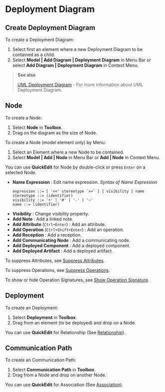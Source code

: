 Deployment Diagram
==================

<!-- toc -->

## Create Deployment Diagram

To create a Deployment Diagram:

1. Select first an element where a new Deployment Diagram to be contained as a child.
2. Select **Model | Add Diagram | Deployment Diagram** in Menu Bar or select **Add Diagram | Deployment Diagram** in Context Menu.

> **See also**
>
> [UML Deployment Diagram](http://www.uml-diagrams.org/deployment-diagrams-overview.html) - For more information about UML Deployment Diagram.


## Node

To create a Node:

1. Select **Node** in **Toolbox**.
2. Drag on the diagram as the size of Node.

To create a Node (model element only) by Menu:

1. Select an Element where a new Node to be contained.
2. Select **Model | Add | Node** in Menu Bar or **Add | Node** in Context Menu.

You can use **QuickEdit** for Node by double-click or press `Enter` on a selected Node.

* **Name Expression** : Edit name expression.
  _Syntax of Name Expression_
  ```
  expression ::= [ '<<' stereotype `>>` ] [ visibility ] name
  stereotype ::= (identifier)
  visibility ::= '+' | '#' | '-' | '~'
  name ::= (identifier)
  ```
* **Visibility** : Change visibility property.
* **Add Note** : Add a linked note.
* **Add Attribute** (`Ctrl+Enter`) : Add an attribute.
* **Add Operation** (`Ctrl+Shift+Enter`) : Add an operation.
* **Add Reception** : Add a reception.
* **Add Communicating Node** : Add a communicating node.
* **Add Deployed Component** : Add a deployed component.
* **Add Deployed Artifact** : Add a deployed artifact.

To suppress Attributes, see [Suppress Attributes](/formatting-diagram.md#suppress-attributes).

To suppress Operations, see [Suppress Operations](/formatting-diagram.md#suppress-operations).

To show or hide Operation Signatures, see [Show Operation Signature](/formatting-diagram.md#show-operation-signature).


## Deployment

To create an Deployment:

1. Select **Deployment** in **Toolbox**.
2. Drag from an element (to be deployed) and drop on a Node.

You can use **QuickEdit** for Relationship (See [Relationship](/working-with-diagrams/class-diagram.md#relationship)).

## Communication Path

To create an Communication Path:

1. Select **Communication Path** in **Toolbox**.
2. Drag from a Node and drop on another Node.

You can use **QuickEdit** for Association (See [Association](/working-with-diagrams/class-diagram.md#association)).

